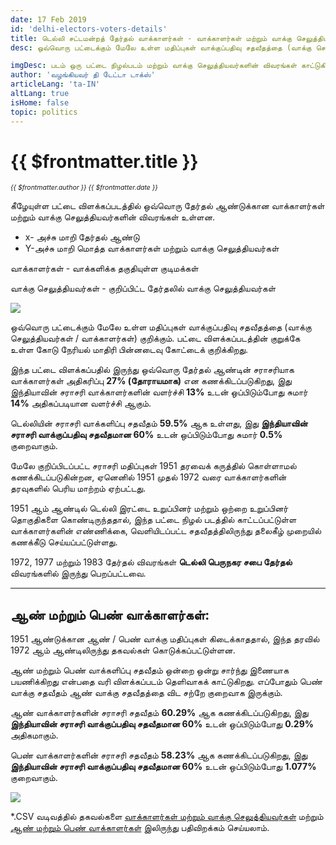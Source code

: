 ```yaml
---
date: 17 Feb 2019
id: 'delhi-electors-voters-details'
title: டெல்லி சட்டமன்றத் தேர்தல் வாக்காளர்கள் - வாக்காளர்கள் மற்றும் வாக்கு செலுத்தியவர்களின் விவரங்கள்
desc: ஒவ்வொரு பட்டைக்கும் மேலே உள்ள மதிப்புகள் வாக்குப்பதிவு சதவீதத்தை (வாக்கு செலுத்தியவர்கள் / வாக்காளர்கள்) குறிக்கும். பட்டை விளக்கப்படத்தின் குறுக்கே உள்ள கோடு நேரியல் மாதிரி பின்னடைவு கோட்டைக் குறிக்கிறது. இந்த பட்டை விளக்கப்பதில் இருந்து ஒவ்வொரு தேர்தல் ஆண்டின் சராசரியாக வாக்காளர்கள் அதிகரிப்பு **27% (தோராயமாக)**  என கணக்கிடப்படுகிறது, இது இந்தியாவின் சராசரி

imgDesc: படம் ஒரு பட்டை நிழல்படம் மற்றும் வாக்கு செலுத்தியவர்களின் விவரங்கள் காட்டுகிறது
author: 'வழங்கியவர் தி டேட்டா டாக்ஸ்'
articleLang: 'ta-IN'
altLang: true
isHome: false
topic: politics
---
```


<altLang />

# {{ $frontmatter.title }}
<i style="font-size: 0.75em;"> {{ $frontmatter.author }} {{ $frontmatter.date }} </i>

கீழேயுள்ள பட்டை விளக்கப்படத்தில் ஒவ்வொரு தேர்தல் ஆண்டுக்கான வாக்காளர்கள் மற்றும் வாக்கு செலுத்தியவர்களின் விவரங்கள் உள்ளன.

- x- அச்சு மாறி தேர்தல் ஆண்டு
- Y-அச்சு மாறி மொத்த வாக்காளர்கள் மற்றும் வாக்கு செலுத்தியவர்கள்

வாக்காளர்கள் - வாக்களிக்க தகுதியுள்ள குடிமக்கள்

வாக்கு செலுத்தியவர்கள் - குறிப்பிட்ட தேர்தலில் வாக்கு செலுத்தியவர்கள்

![](/img/politics/delhi-electors-voters-details/figure-markdown/img1.png)

ஒவ்வொரு பட்டைக்கும் மேலே உள்ள மதிப்புகள் வாக்குப்பதிவு சதவீதத்தை (வாக்கு செலுத்தியவர்கள் / வாக்காளர்கள்) குறிக்கும். பட்டை விளக்கப்படத்தின் குறுக்கே உள்ள கோடு நேரியல் மாதிரி பின்னடைவு கோட்டைக் குறிக்கிறது.

இந்த பட்டை விளக்கப்பதில் இருந்து ஒவ்வொரு தேர்தல் ஆண்டின் சராசரியாக வாக்காளர்கள் அதிகரிப்பு **27% (தோராயமாக)**  என கணக்கிடப்படுகிறது, இது இந்தியாவின் சராசரி வாக்காளர்களின் வளர்ச்சி **13%** உடன் ஒப்பிடும்போது சுமார் **14%** அதிகப்படியான வளர்ச்சி ஆகும். 

டெல்லியின் சராசரி வாக்களிப்பு சதவீதம் **59.5%** ஆக உள்ளது, இது **இந்தியாவின் சராசரி வாக்குப்பதிவு சதவீதமான 60%** உடன் ஒப்பிடும்போது சுமார் **0.5%** குறைவாகும்.

மேலே குறிப்பிடப்பட்ட சராசரி மதிப்புகள் 1951 தரவைக் கருத்தில் கொள்ளாமல் கணக்கிடப்படுகின்றன, ஏனெனில் 1951 முதல் 1972 வரை வாக்காளர்களின் தரவுகளில் பெரிய மாற்றம் ஏற்பட்டது.

1951 ஆம் ஆண்டில் டெல்லி இரட்டை உறுப்பினர் மற்றும் ஒற்றை உறுப்பினர் தொகுதிகளை கொண்டிருந்ததால், இந்த பட்டை நிழல் படத்தில் காட்டப்பட்டுள்ள வாக்காளர்களின் எண்ணிக்கை, வெளியிடப்பட்ட  சதவீதத்திலிருந்து தலைகீழ் முறையில் கணக்கீடு செய்யப்பட்டுள்ளது.

1972, 1977 மற்றும் 1983 தேர்தல் விவரங்கள் **டெல்லி பெருநகர சபை தேர்தல்** விவரங்களில் இருந்து பெறப்பட்டவை.    

------------------------------------------------------------------------

## ஆண் மற்றும் பெண் வாக்காளர்கள்:

1951 ஆண்டுக்கான ஆண் / பெண் வாக்கு மதிப்புகள் கிடைக்காததால், இந்த தரவில் 1972 ஆம் ஆண்டிலிருந்து தகவல்கள் கொடுக்கப்பட்டுள்ளன.

ஆண் மற்றும் பெண் வாக்களிப்பு சதவீதம் ஒன்றை ஒன்று சார்ந்து இணையாக பயணிக்கிறது என்பதை வரி விளக்கப்படம் தெளிவாகக் காட்டுகிறது. எப்போதும் பெண் வாக்கு சதவீதம் ஆண் வாக்கு சதவீதத்தை விட சற்றே குறைவாக இருக்கும்.

ஆண் வாக்காளர்களின் சராசரி சதவீதம் **60.29%** ஆக கணக்கிடப்படுகிறது, இது **இந்தியாவின் சராசரி வாக்குப்பதிவு சதவீதமான 60%** உடன் ஒப்பிடும்போது **0.29%** அதிகமாகும்.

பெண் வாக்காளர்களின் சராசரி சதவீதம் **58.23%** ஆக கணக்கிடப்படுகிறது, இது **இந்தியாவின் சராசரி வாக்குப்பதிவு சதவீதமான 60%** உடன் ஒப்பிடும்போது **1.077%** குறைவாகும்.

![](/img/politics/delhi-electors-voters-details/figure-markdown/img2.png)

\*.CSV வடிவத்தில் தகவல்களை [வாக்காளர்கள் மற்றும் வாக்கு செலுத்தியவர்கள்](http://thedatatalks.in/datas/politics/delhi-electors.csv) மற்றும் [ஆண் மற்றும் பெண் வாக்காளர்கள்](http://thedatatalks.in/datas/politics/delhi-male-female-electors.csv) இலிருந்து பதிவிறக்கம் செய்யலாம்.

<style>

</style>